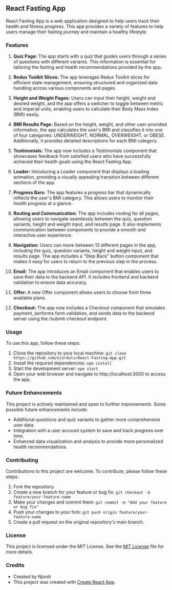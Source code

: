 ## React Fasting App

React Fasting App is a web application designed to help users track their health and fitness progress. This app provides a variety of features to help users manage their fasting journey and maintain a healthy lifestyle.

### Features

1. **Quiz Page:** The app starts with a quiz that guides users through a series of questions with different variants. This information is essential for tailoring the fasting and health recommendations provided by the app.

2. **Redux Toolkit Slices:** The app leverages Redux Toolkit slices for efficient state management, ensuring structured and organized data handling across various components and pages.

3. **Height and Weight Pages:** Users can input their height, weight and desired weight, and the app offers a switcher to toggle between metric and imperial units, enabling users to calculate their Body Mass Index (BMI) easily.

4. **BMI Results Page:** Based on the height, weight, and other user-provided information, the app calculates the user's BMI and classifies it into one of four categories: UNDERWEIGHT, NORMAL, OVERWEIGHT, or OBESE. Additionally, it provides detailed descriptions for each BMI category.

5. **Testimonials:** The app now includes a Testimonials component that showcases feedback from satisfied users who have successfully achieved their health goals using the React Fasting App.

6. **Loader:** Introducing a Loader component that displays a loading animation, providing a visually appealing transition between different sections of the app.

7. **Progress Bars:** The app features a progress bar that dynamically reflects the user's BMI category. This allows users to monitor their health progress at a glance.

8. **Routing and Communication:** The app includes routing for all pages, allowing users to navigate seamlessly between the quiz, question variants, height and weight input, and results page. It also implements communication between components to provide a smooth and interactive user experience.

9. **Navigation:** Users can move between 13 different pages in the app, including the quiz, question variants, height and weight input, and results page. The app includes a "Step Back" button component that makes it easy for users to return to the previous step in the process.

10. **Email:** The app introduces an Email component that enables users to save their data to the backend API. It includes frontend and backend validation to ensure data accuracy.

11. **Offer:** A new Offer component allows users to choose from three available plans.

12. **Checkout:** The app now includes a Checkout component that simulates payment, performs form validation, and sends data to the backend server using the /submit-checkout endpoint.

### Usage

To use this app, follow these steps:

1. Clone the repository to your local machine: `git clone https://github.com/njordulv/React-Fasting-App.git`
2. Install the required dependencies: `npm install`
3. Start the development server: `npm start`
4. Open your web browser and navigate to http://localhost:3000 to access the app.

### Future Enhancements

This project is actively maintained and open to further improvements. Some possible future enhancements include:

- Additional questions and quiz variants to gather more comprehensive user data.
- Integration with a user account system to save and track progress over time.
- Enhanced data visualization and analysis to provide more personalized health recommendations.

### Contributing

Contributions to this project are welcome. To contribute, please follow these steps:

1. Fork the repository.
2. Create a new branch for your feature or bug fix: `git checkout -b feature/your-feature-name`
3. Make your changes and commit them: `git commit -m "Add your feature or bug fix"`
4. Push your changes to your fork: `git push origin feature/your-feature-name`
5. Create a pull request on the original repository's main branch.

### License

This project is licensed under the MIT License.
See the [MIT License](LICENSE) file for more details.

### Credits

- Created by Njordr
- This project was created with [Create React App](https://create-react-app.dev/).
